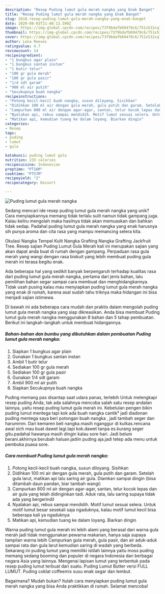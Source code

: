 ```yaml
---
description: "Resep Puding lumut gula merah nangka yang Enak Banget"
title: "Resep Puding lumut gula merah nangka yang Enak Banget"
slug: 2618-resep-puding-lumut-gula-merah-nangka-yang-enak-banget
date: 2020-08-03T21:48:13.590Z
image: https://img-global.cpcdn.com/recipes/73f9bdafb69479c6/751x532cq70/puding-lumut-gula-merah-nangka-foto-resep-utama.jpg
thumbnail: https://img-global.cpcdn.com/recipes/73f9bdafb69479c6/751x532cq70/puding-lumut-gula-merah-nangka-foto-resep-utama.jpg
cover: https://img-global.cpcdn.com/recipes/73f9bdafb69479c6/751x532cq70/puding-lumut-gula-merah-nangka-foto-resep-utama.jpg
author: Lena Reeves
ratingvalue: 4.7
reviewcount: 14
recipeingredient:
- "1 bungkus agar plain"
- "1 bungkus santan instan"
- "1 butir telur"
- "100 gr gula merah"
- "100 gr gula pasir"
- "1/4 sdt garam"
- "900 ml air putih"
- "Secukupnya buah nangka"
recipeinstructions:
- "Potong kecil-kecil buah nangka, susun diloyang. Sisihkan"
- "Didihkan 100 ml air dengan gula merah, gula putih dan garam. Setelah gula larut, matikan api lalu saring air gula. Diamkan sampai dingin (bisa ditambah daun pandan, biar tambah wangi)"
- "Campurkan 800 ml air dengan agar-agar, santan, telur kocok lepas dan air gula yang telah didinginkan tadi. Aduk rata, lalu saring supaya tidak ada yang bergerindil"
- "Nyalakan api, rebus sampai mendidih. Motif lumut sesuai selera. Untuk motif lumut besar sesekali saja ngaduknya, kalau motif lumut kecil bisa beberapa kali ya ngaduknya"
- "Matikan api, kemudian tuang ke dalam loyang. Biarkan dingin"
categories:
- Resep
tags:
- puding
- lumut
- gula

katakunci: puding lumut gula 
nutrition: 233 calories
recipecuisine: Indonesian
preptime: "PT16M"
cooktime: "PT57M"
recipeyield: "2"
recipecategory: Dessert

---
```



![Puding lumut gula merah nangka](https://img-global.cpcdn.com/recipes/73f9bdafb69479c6/751x532cq70/puding-lumut-gula-merah-nangka-foto-resep-utama.jpg)

Sedang mencari ide resep puding lumut gula merah nangka yang unik? Cara menyiapkannya memang tidak terlalu sulit namun tidak gampang juga. Kalau keliru mengolah maka hasilnya tidak akan memuaskan dan bahkan tidak sedap. Padahal puding lumut gula merah nangka yang enak harusnya sih punya aroma dan cita rasa yang mampu memancing selera kita.

Okulasi Nangka Tempel Kulit Nangka Grafting Nangka Grafting Jackfruit Tree. Resep sajian Puding Lumut Gula Merah kali ini merupakan sajian yang akan dapat anda buat di rumah dengan gampang. Perpaduan rasa gula merah yang wangi dengan rasa biskuit yang lebih membuat puding gula merah ini terasa begitu enak.

Ada beberapa hal yang sedikit banyak berpengaruh terhadap kualitas rasa dari puding lumut gula merah nangka, pertama dari jenis bahan, lalu pemilihan bahan segar sampai cara membuat dan menghidangkannya. Tidak usah pusing kalau mau menyiapkan puding lumut gula merah nangka yang enak di rumah, karena asal sudah tahu triknya maka hidangan ini bisa menjadi sajian istimewa.


Di bawah ini ada beberapa cara mudah dan praktis dalam mengolah puding lumut gula merah nangka yang siap dikreasikan. Anda bisa membuat Puding lumut gula merah nangka menggunakan 8 bahan dan 5 tahap pembuatan. Berikut ini langkah-langkah untuk membuat hidangannya.

<!--inarticleads1-->

##### Bahan-bahan dan bumbu yang dibutuhkan dalam pembuatan Puding lumut gula merah nangka:

1. Siapkan 1 bungkus agar plain
1. Gunakan 1 bungkus santan instan
1. Ambil 1 butir telur
1. Sediakan 100 gr gula merah
1. Sediakan 100 gr gula pasir
1. Gunakan 1/4 sdt garam
1. Ambil 900 ml air putih
1. Siapkan Secukupnya buah nangka


Puding memang pas disantap saat udara panas, terlebih Untuk melengkapi resep puding Anda, tak ada salahnya mencoba salah satu resep andalan lainnya, yaitu resep puding lumut gula merah ini. Kebetulan pengen bikin puding lumut mentega tapi kok ada buah nangka cantik² jadi diadonan puding mentega saya beri potongan buah nangka , jadi tambah seger dan harummm. Dari kemaren beli nangka.masih nganggur di kulkas.rencana awal sich mau buat dawet lagi.tapi kok.dawet tanpa es.kurang seger gitu.padahal hawanya masih dingin kalau sore hari. Jadi belum berani.akhirnya berubah haluan.jadiin puding aja.jadi tetep ada menu untuk pembuka puasa sore. 

<!--inarticleads2-->

##### Cara membuat Puding lumut gula merah nangka:

1. Potong kecil-kecil buah nangka, susun diloyang. Sisihkan
1. Didihkan 100 ml air dengan gula merah, gula putih dan garam. Setelah gula larut, matikan api lalu saring air gula. Diamkan sampai dingin (bisa ditambah daun pandan, biar tambah wangi)
1. Campurkan 800 ml air dengan agar-agar, santan, telur kocok lepas dan air gula yang telah didinginkan tadi. Aduk rata, lalu saring supaya tidak ada yang bergerindil
1. Nyalakan api, rebus sampai mendidih. Motif lumut sesuai selera. Untuk motif lumut besar sesekali saja ngaduknya, kalau motif lumut kecil bisa beberapa kali ya ngaduknya
1. Matikan api, kemudian tuang ke dalam loyang. Biarkan dingin


Warna puding lumut gula merah ini lebih alami yang berasal dari warna gula merah jadi tidak menggunakan pewarna makanan, hanya saja supaya tampilan warna lebih Campurkan gula merah, gula pasir, dan air aduk-aduk sampai rata dan gula larut kemudian saring di wadah yang berbeda. Sekarang ini puding lumut yang memiliki istilah lainnya yaitu moss puding memang sedang booming dan populer di negara Indonesia dan berbagai negara Asia yang lainnya. Mengenai lapisan lumut yang terbentuk pada resep puding lumut terbuat dari suatu. Puding Lumut Butter versi FULL LUMUT. Puding coklat coffeemix susu enak segar dan lembut. 

Bagaimana? Mudah bukan? Itulah cara menyiapkan puding lumut gula merah nangka yang bisa Anda praktikkan di rumah. Selamat mencoba!
